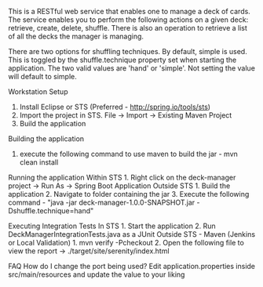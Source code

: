 This is a RESTful web service that enables one to manage a deck of cards. The service enables you to perform the following actions on a given deck: retrieve, create, delete, shuffle. There is also an operation to retrieve a list of all the decks the manager is managing.

There are two options for shuffling techniques. By default, simple is used. This is toggled by the shuffle.technique property set when starting the application. The two valid values are 'hand' or 'simple'. Not setting the value will default to simple.

Workstation Setup
   1. Install Eclipse or STS (Preferred - http://spring.io/tools/sts)
   2. Import the project in STS. File -> Import -> Existing Maven Project
   3. Build the application

Building the application
   1. execute the following command to use maven to build the jar - mvn clean install

Running the application
   Within STS
      1. Right click on the deck-manager project -> Run As -> Spring Boot Application
   Outside STS
      1. Build the application
      2. Navigate to folder containing the jar
      3. Execute the following command - "java -jar deck-manager-1.0.0-SNAPSHOT.jar -Dshuffle.technique=hand"

Executing Integration Tests
   In STS
      1. Start the application
      2. Run DeckManagerIntegrationTests.java as a JUnit
   Outside STS - Maven (Jenkins or Local Validation)
      1. mvn verify -Pcheckout
      2. Open the following file to view the report -> ./target/site/serenity/index.html
 
 FAQ
 How do I change the port being used?
    Edit application.properties inside src/main/resources and update the value to your liking
 